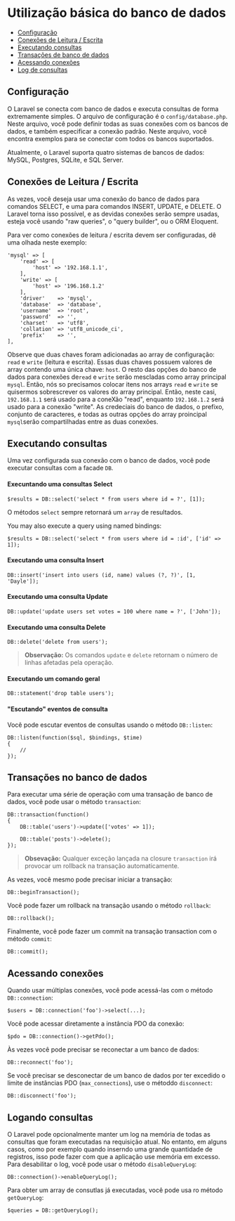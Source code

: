 # Utilização básica do banco de dados

- [Configuração](#configuration)
- [Conexões de Leitura / Escrita](#read-write-connections)
- [Executando consultas](#running-queries)
- [Transações de banco de dados](#database-transactions)
- [Acessando conexões](#accessing-connections)
- [Log de consultas](#query-logging)

<a name="configuration"></a>
## Configuração

O Laravel se conecta com banco de dados e executa consultas de forma extremamente simples. O arquivo de configuração é o `config/database.php`. Neste arquivo, você pode definir todas as suas conexões com os bancos de dados, e também especificar a conexão padrão. Neste arquivo, você encontra exemplos para se conectar com todos os bancos suportados.

Atualmente, o Laravel suporta quatro sistemas de bancos de dados: MySQL, Postgres, SQLite, e SQL Server.

<a name="read-write-connections"></a>
## Conexões de Leitura / Escrita

As vezes, você deseja usar uma conexão do banco de dados para comandos SELECT, e uma para comandos INSERT, UPDATE, e DELETE. O Laravel torna isso possível, e as devidas conexões serão sempre usadas, esteja você usando "raw queries", o "query builder", ou o ORM Eloquent.

Para ver como conexões de leitura / escrita devem ser configuradas, dê uma olhada neste exemplo:

	'mysql' => [
		'read' => [
			'host' => '192.168.1.1',
		],
		'write' => [
			'host' => '196.168.1.2'
		],
		'driver'    => 'mysql',
		'database'  => 'database',
		'username'  => 'root',
		'password'  => '',
		'charset'   => 'utf8',
		'collation' => 'utf8_unicode_ci',
		'prefix'    => '',
	],

Observe que duas chaves foram adicionadas ao array de configuração: `read` e `write` (leitura e escrita). Essas duas chaves possuem valores de array contendo uma única chave: `host`. O resto das opções do banco de dados para conexões de`read` e `write` serão mescladas como array principal `mysql`. Então, nós so precisamos colocar itens nos arrays `read` e `write` se quisermos sobrescrever os valores do array principal. Então, neste casi, `192.168.1.1` será usado para a coneXão "read", enquanto `192.168.1.2` será usado para a conexão "write". As credeciais do banco de dados, o prefixo, conjunto de caracteres, e todas as outras opções do array proincipal `mysql`serão compartilhadas entre as duas conexões.

<a name="running-queries"></a>
## Executando consultas

Uma vez configurada sua conexão com o banco de dados, você pode executar consultas com a facade `DB`.

#### Execuntando uma consultas Select

	$results = DB::select('select * from users where id = ?', [1]);

O métodos `select` sempre retornará um `array` de resultados.

You may also execute a query using named bindings:

	$results = DB::select('select * from users where id = :id', ['id' => 1]);

#### Executando uma consulta Insert

	DB::insert('insert into users (id, name) values (?, ?)', [1, 'Dayle']);

#### Executando uma consulta Update

	DB::update('update users set votes = 100 where name = ?', ['John']);

#### Executando uma consulta Delete

	DB::delete('delete from users');

> **Observação:** Os comandos `update` e `delete` retornam o número de linhas afetadas pela operação.

#### Executando um comando geral

	DB::statement('drop table users');

#### "Escutando" eventos de consulta

Você pode escutar eventos de consultas usando o método `DB::listen`:

	DB::listen(function($sql, $bindings, $time)
	{
		//
	});

<a name="database-transactions"></a>
## Transações no banco de dados

Para executar uma série de operação com uma transação de banco de dados, você pode usar o método `transaction`:

	DB::transaction(function()
	{
		DB::table('users')->update(['votes' => 1]);

		DB::table('posts')->delete();
	});

> **Obsevação:** Qualquer exceção lançada na closure `transaction` irá provocar um rollback na transação automaticamente.

As vezes, você mesmo pode precisar iniciar a transação:

	DB::beginTransaction();

Você pode fazer um rollback na transação usando o método `rollback`:

	DB::rollback();

Finalmente, você pode fazer um commit na transação transaction com o método `commit`:

	DB::commit();

<a name="accessing-connections"></a>
## Acessando conexões

Quando usar múltiplas conexões, você pode acessá-las com o método `DB::connection`:

	$users = DB::connection('foo')->select(...);

Você pode acessar diretamente a instância PDO da conexão:

	$pdo = DB::connection()->getPdo();

Às vezes você pode precisar se reconectar a um banco de dados:

	DB::reconnect('foo');

Se você precisar se desconectar de um banco de dados por ter excedido o limite de instâncias PDO (`max_connections`), use o métoddo `disconnect`:

	DB::disconnect('foo');

<a name="query-logging"></a>
## Logando consultas

O Laravel pode opcionalmente manter um log na memória de todas as consultas que foram executadas na requisição atual. No entanto, em alguns casos, como por exemplo quando inserndo uma grande quantidade de registros, isso pode fazer com que a aplicação use memória em excesso. Para desabilitar o log, você pode usar o método `disableQueryLog`:

	DB::connection()->enableQueryLog();

Para obter um array de consutlas já executadas, você pode usa ro método `getQueryLog`:

	$queries = DB::getQueryLog();
